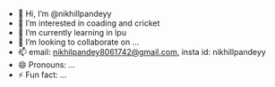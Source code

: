 - 👋 Hi, I’m @nikhillpandeyy
- 👀 I’m interested in coading and cricket
- 🌱 I’m currently learning in lpu
- 💞️ I’m looking to collaborate on ...
- 📫 email: nikhilpandey8061742@gmail.com, insta id: nikhillpandeyy
- 😄 Pronouns: ...
- ⚡ Fun fact: ...

<!---
nikhillpandeyy/nikhillpandeyy is a ✨ special ✨ repository because its `README.md` (this file) appears on your GitHub profile.
You can click the Preview link to take a look at your changes.
--->
